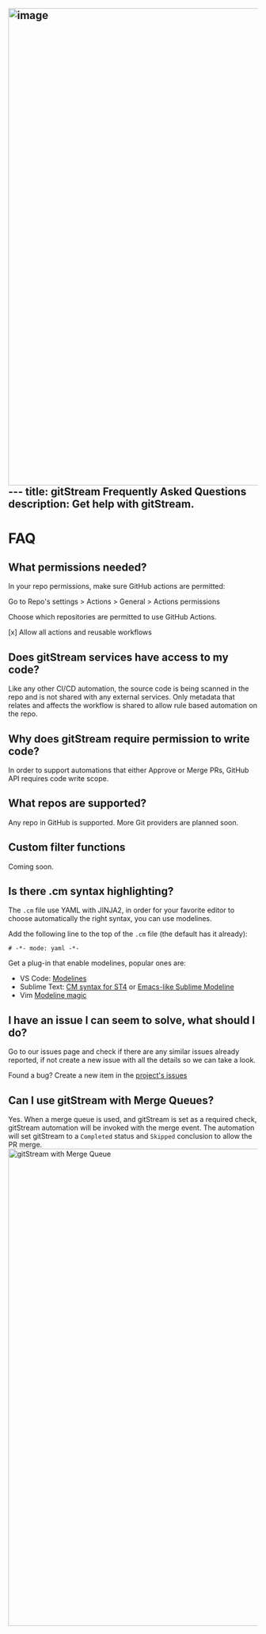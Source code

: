 <img width="965" alt="image" src="https://github.com/linear-b/gitstream/assets/129676672/6df504d1-dab5-46d2-bfcd-7be363786f42">---
title: gitStream Frequently Asked Questions
description: Get help with gitStream.
---
# FAQ

## What permissions needed?

In your repo permissions, make sure GitHub actions are permitted:

Go to Repo's settings > Actions > General > Actions permissions

Choose which repositories are permitted to use GitHub Actions.

[x] Allow all actions and reusable workflows

## Does gitStream services have access to my code?

Like any other CI/CD automation, the source code is being scanned in the repo and is not shared with any external services. Only metadata that relates and affects the workflow is shared to allow rule based automation on the repo.

## Why does gitStream require permission to write code?
In order to support automations that either Approve or Merge PRs, GitHub API requires code write scope.

## What repos are supported?

Any repo in GitHub is supported. More Git providers are planned soon.

## Custom filter functions 

Coming soon.

## Is there .cm syntax highlighting?

The `.cm` file use YAML with JINJA2, in order for your favorite editor to choose automatically the right syntax, you can use modelines.

Add the following line to the top of the `.cm` file (the default has it already): 

```
# -*- mode: yaml -*-
```

Get a plug-in that enable modelines, popular ones are:

- VS Code: [Modelines](https://marketplace.visualstudio.com/items?itemName=chrislajoie.vscode-modelines)
- Sublime Text: [CM syntax for ST4](https://packagecontrol.io/packages/Continuous%20Merge) or [Emacs-like Sublime Modeline](https://github.com/kvs/STEmacsModelines)
- Vim [Modeline magic](https://vim.fandom.com/wiki/Modeline_magic)

## I have an issue I can seem to solve, what should I do?

Go to our issues page and check if there are any similar issues already reported, if not create a new issue with all the details so we can take a look.

Found a bug? Create a new item in the [project's issues](https://github.com/linear-b/gitstream/issues)

## Can I use gitStream with Merge Queues?

Yes. When a merge queue is used, and gitStream is set as a required check, gitStream automation will be invoked with the merge event. The automation will set gitStream to a `Completed` status and `Skipped` conclusion to allow the PR merge.
<img width="965" alt="gitStream with Merge Queue" src="https://github.com/linear-b/gitstream/assets/129676672/92e13792-5a60-47dc-853c-6e5f445dcf02">
